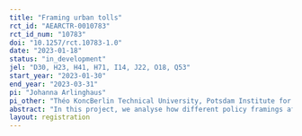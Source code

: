 ```yaml
---
title: "Framing urban tolls"
rct_id: "AEARCTR-0010783"
rct_id_num: "10783"
doi: "10.1257/rct.10783-1.0"
date: "2023-01-18"
status: "in_development"
jel: "D30, H23, H41, H71, I14, J22, O18, Q53"
start_year: "2023-01-30"
end_year: "2023-03-31"
pi: "Johanna Arlinghaus"
pi_other: "Théo KoncBerlin Technical University, Potsdam Institute for Climate Impact Research (PIK); Linus MattauchBerlin Technical University, Potsdam Institute for Climate Impact Research (PIK); Stephan SommerBochum University of Applied Sciencs, RWI-Leibniz Institute for Economic Research"
abstract: "In this project, we analyse how different policy framings affect citizens' acceptance of urban tolls in two major European metropolitan areas: Paris-Ile de France and the Berlin-Brandenburg agglomeration. Furthermore, we investigate heterogeneity in views based on urban vs. suburban residence, trust in institutions and political views. To this end, we implement a large-scale survey of a total of 4000 urban and suburban households, representative for gender, education and age across the two metropolitan areas with the survey company respondi/bilendi. Within the survey, we randomize in-built video treatments to inform respondents of the tolls’ expected effects on (i) air pollution, (ii) time savings or (iii) greenhouse gas emissions. The effects of the treatment videos on support for an urban toll are compared to a control group, which receives a video with largely uninformative content. The research design allows testing a range of hypotheses with regards to the effects of the different treatments on policy support, including across different population groups (e.g. urban vs suburban, Berlin-Brandenburg vs Paris Ile de France) as well as hypotheses relating to interactions of these main hypothesized effects with several individual characteristics, such as political attitudes and mobility behavior."
layout: registration
---
```


